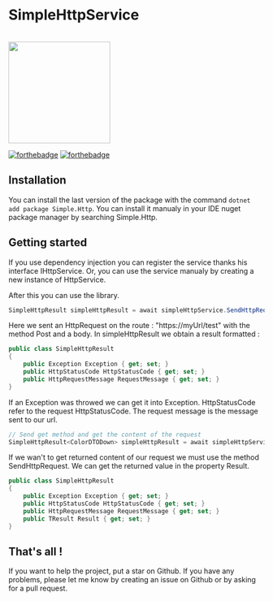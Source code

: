 # SimpleHttpService

<br>
<a href="https://github.com/reactiveui/reactiveui">
  <img width="200" heigth="200" src="https://user-images.githubusercontent.com/67638928/191077893-808347ab-87c3-4720-a6fc-7405df80a3b9.png">
</a>
<br>

[![forthebadge](https://img.shields.io/nuget/v/Simple.Http)](https://www.nuget.org/packages/Simple.Http/)
[![forthebadge](https://img.shields.io/nuget/dt/Simple.Http)](https://www.nuget.org/packages/Simple.Http/)

## Installation

You can install the last version of the package with the command ```dotnet add package Simple.Http```. You can install it manualy in your IDE nuget package manager by searching Simple.Http.

## Getting started

If you use dependency injection you can register the service thanks his interface IHttpService. Or, you can use the service manualy by creating a new instance of HttpService.

After this you can use the library.

```C#
SimpleHttpResult simpleHttpResult = await simpleHttpService.SendHttpRequest("https://myUrl/test", HttpMethod.Post, body); 
```
Here we sent an HttpRequest on the route : "https://myUrl/test" with the method Post and a body. In simpleHttpResult we obtain a result formatted : 
```C#
public class SimpleHttpResult
{
	public Exception Exception { get; set; }
	public HttpStatusCode HttpStatusCode { get; set; }
	public HttpRequestMessage RequestMessage { get; set; }
}
```
If an Exception was throwed we can get it into Exception. HttpStatusCode refer to the request HttpStatusCode. The request message is the message sent to our url.

```C#
// Send get method and get the content of the request
SimpleHttpResult<ColorDTODown> simpleHttpResult = await simpleHttpService.SendHttpRequest<ColorDTODown>(url, HttpMethod.Get); 
```
If we wan't to get returned content of our request we must use the method SendHttpRequest<TResult>. We can get the returned value in the property Result.
  
```C#
public class SimpleHttpResult
{
	public Exception Exception { get; set; }
	public HttpStatusCode HttpStatusCode { get; set; }
	public HttpRequestMessage RequestMessage { get; set; }
  	public TResult Result { get; set; }
}
```

## That's all !

If you want to help the project, put a star on Github. If you have any problems, please let me know by creating an issue on Github or by asking for a pull request.
  

